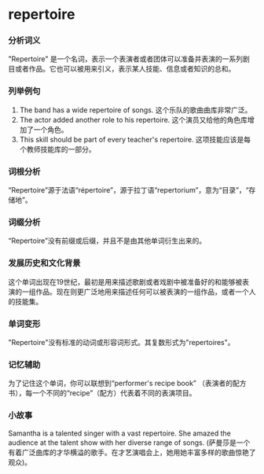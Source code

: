 # repertoire

### 分析词义

  

"Repertoire" 是一个名词，表示一个表演者或者团体可以准备并表演的一系列剧目或者作品。它也可以被用来引义，表示某人技能、信息或者知识的总和。

  

### 列举例句

  

1.  The band has a wide repertoire of songs. 这个乐队的歌曲曲库非常广泛。
2.  The actor added another role to his repertoire. 这个演员又给他的角色库增加了一个角色。
3.  This skill should be part of every teacher's repertoire. 这项技能应该是每个教师技能库的一部分。

  

### 词根分析

  

“Repertoire”源于法语“répertoire”，源于拉丁语“repertorium”，意为“目录”，“存储地”。

  

### 词缀分析

  

“Repertoire”没有前缀或后缀，并且不是由其他单词衍生出来的。

  

### 发展历史和文化背景

  

这个单词出现在19世纪，最初是用来描述歌剧或者戏剧中被准备好的和能够被表演的一组作品。现在则更广泛地用来描述任何可以被表演的一组作品，或者一个人的技能集。

  

### 单词变形

  

"Repertoire"没有标准的动词或形容词形式。其复数形式为"repertoires"。

  

### 记忆辅助

  

为了记住这个单词，你可以联想到“performer's recipe book” （表演者的配方书），每一个不同的“recipe”（配方）代表着不同的表演项目。

  

### 小故事

  

Samantha is a talented singer with a vast repertoire. She amazed the audience at the talent show with her diverse range of songs. (萨曼莎是一个有着广泛曲库的才华横溢的歌手。在才艺演唱会上，她用她丰富多样的歌曲惊艳了观众)。
